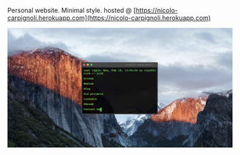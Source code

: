 Personal website. Minimal style.
hosted @ [https://nicolo-carpignoli.herokuapp.com](https://nicolo-carpignoli.herokuapp.com)

![Site screenshot](preview.jpg)

